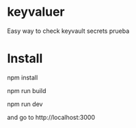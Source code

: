 # keyvaluer
Easy way to check keyvault secrets
prueba

# Install
npm install

npm run build

npm run dev

and go to http://localhost:3000
